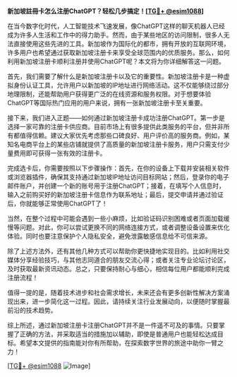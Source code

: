 **新加坡註冊卡怎么注册ChatGPT？轻松几步搞定！[[TG💪+ @esim1088](https://t.me/s/esim1088)]**

在当今数字化时代，人工智能技术飞速发展，像ChatGPT这样的聊天机器人已经成为许多人生活和工作中的得力助手。然而，由于某些地区的访问限制，很多人无法直接使用这些先进的工具。新加坡作为国际化的都市，拥有开放的互联网环境，许多用户也希望通过获取新加坡注册卡来享受全球范围内的优质服务。那么，如何利用新加坡注册卡顺利注册并使用ChatGPT呢？本文将为你详细解答这一问题。

首先，我们需要了解什么是新加坡注册卡以及它的重要性。新加坡注册卡是一种虚拟身份认证工具，允许用户以新加坡的IP地址进行网络活动。这不仅能够绕过部分地理限制，还能帮助用户获得更广泛的在线资源和服务权限。对于想要体验ChatGPT等国际热门应用的用户来说，拥有一张新加坡注册卡至关重要。

接下来，我们进入正题——如何通过新加坡注册卡成功注册ChatGPT。第一步是选择一家可靠的注册卡供应商。目前市场上有很多提供此类服务的平台，但并非所有都值得信赖。建议大家优先考虑那些口碑良好、用户评价高的服务商。例如，某知名电商平台上的某些店铺就提供了高质量的新加坡注册卡服务，用户只需支付少量费用即可获得一张有效的注册卡。

完成选卡后，你需要按照以下步骤操作：首先，在你的设备上下载并安装相关软件或浏览器插件，确保其支持通过新加坡IP地址访问目标网站；然后，登录你的电子邮件账户，并创建一个新的账号用于注册ChatGPT；接着，在填写个人信息时，输入之前购买好的新加坡注册卡信息作为联系地址；最后，提交申请并通过验证后，你就能够正常使用ChatGPT了！

当然，在整个过程中可能会遇到一些小麻烦，比如验证码识别困难或者页面加载缓慢等问题。对此，你可以尝试更换不同的网络连接方式，或者调整设备设置来优化体验。同时也要注意保护个人隐私安全，避免泄露敏感信息给不可信来源。

除了上述方法外，还有其他几种方式可以帮助你更快捷地实现目的。比如利用社交媒体分享经验技巧，与其他志同道合的朋友交流心得；或者关注专业论坛讨论区，及时获取最新资讯动态。总之，只要保持耐心与细心，相信每位用户都能顺利完成注册流程！

值得一提的是，随着技术进步和社会需求增长，未来还会有更多创新性解决方案涌现出来，进一步简化这一过程。因此，请持续关注行业发展动向，以便随时掌握最前沿的技术趋势。

综上所述，通过新加坡注册卡注册ChatGPT并不是一件遥不可及的事情。只要掌握了正确的方法，并采取适当的措施加以辅助，即使是普通用户也能轻松达成目标。希望本文提供的指南能对你有所帮助，在探索数字世界的旅途中助你一臂之力！

[[TG💪+ @esim1088](https://t.me/s/esim1088) ![Image](https://i.postimg.cc/4NQfJmqS/Snipaste-2025-05-13-00-14-12.png)]